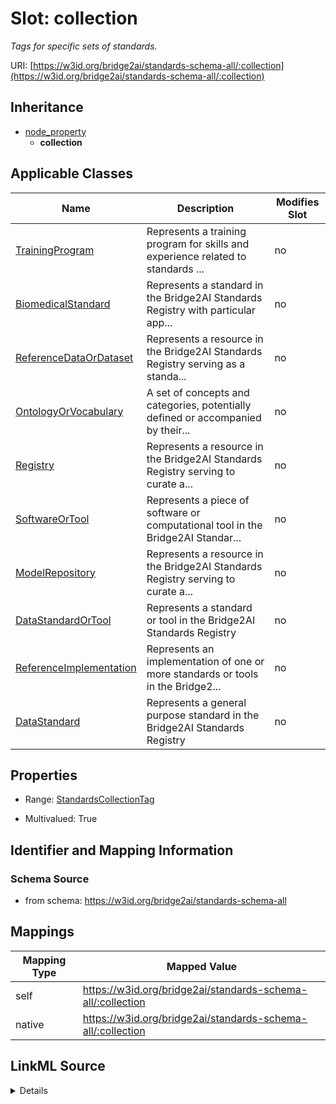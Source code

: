 

# Slot: collection


_Tags for specific sets of standards._





URI: [https://w3id.org/bridge2ai/standards-schema-all/:collection](https://w3id.org/bridge2ai/standards-schema-all/:collection)




## Inheritance

* [node_property](node_property.md)
    * **collection**






## Applicable Classes

| Name | Description | Modifies Slot |
| --- | --- | --- |
| [TrainingProgram](TrainingProgram.md) | Represents a training program for skills and experience related to standards ... |  no  |
| [BiomedicalStandard](BiomedicalStandard.md) | Represents a standard in the Bridge2AI Standards Registry with particular app... |  no  |
| [ReferenceDataOrDataset](ReferenceDataOrDataset.md) | Represents a resource in the Bridge2AI Standards Registry serving as a standa... |  no  |
| [OntologyOrVocabulary](OntologyOrVocabulary.md) | A set of concepts and categories, potentially defined or accompanied by their... |  no  |
| [Registry](Registry.md) | Represents a resource in the Bridge2AI Standards Registry serving to curate a... |  no  |
| [SoftwareOrTool](SoftwareOrTool.md) | Represents a piece of software or computational tool in the Bridge2AI Standar... |  no  |
| [ModelRepository](ModelRepository.md) | Represents a resource in the Bridge2AI Standards Registry serving to curate a... |  no  |
| [DataStandardOrTool](DataStandardOrTool.md) | Represents a standard or tool in the Bridge2AI Standards Registry |  no  |
| [ReferenceImplementation](ReferenceImplementation.md) | Represents an implementation of one or more standards or tools in the Bridge2... |  no  |
| [DataStandard](DataStandard.md) | Represents a general purpose standard in the Bridge2AI Standards Registry |  no  |







## Properties

* Range: [StandardsCollectionTag](StandardsCollectionTag.md)

* Multivalued: True





## Identifier and Mapping Information







### Schema Source


* from schema: https://w3id.org/bridge2ai/standards-schema-all




## Mappings

| Mapping Type | Mapped Value |
| ---  | ---  |
| self | https://w3id.org/bridge2ai/standards-schema-all/:collection |
| native | https://w3id.org/bridge2ai/standards-schema-all/:collection |




## LinkML Source

<details>
```yaml
name: collection
description: Tags for specific sets of standards.
from_schema: https://w3id.org/bridge2ai/standards-schema-all
rank: 1000
is_a: node_property
domain: NamedThing
alias: collection
domain_of:
- DataStandardOrTool
range: StandardsCollectionTag
multivalued: true

```
</details>